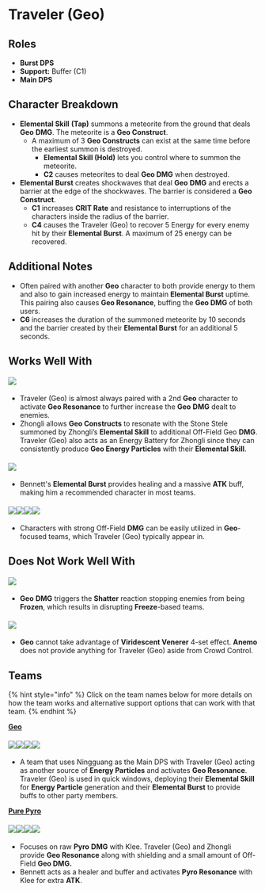 # Traveler (Geo)

## Roles

* **Burst DPS**
* **Support:** Buffer (C1)
* **Main DPS**

## Character Breakdown

* **Elemental Skill** **(Tap)** summons a meteorite from the ground that deals **Geo** **DMG**. The meteorite is a **Geo Construct**.
  * A maximum of 3 **Geo Constructs** can exist at the same time before the earliest summon is destroyed.
    * **Elemental Skill (Hold)** lets you control where to summon the meteorite.
    * **C2** causes meteorites to deal **Geo DMG** when destroyed.
* **Elemental Burst** creates shockwaves that deal **Geo** **DMG** and erects a barrier at the edge of the shockwaves. The barrier is considered a **Geo** **Construct**.
  * **C1** increases **CRIT Rate** and resistance to interruptions of the characters inside the radius of the barrier.
  * **C4** causes the Traveler (Geo) to recover 5 Energy for every enemy hit by their **Elemental Burst**. A maximum of 25 energy can be recovered.

## Additional Notes

* Often paired with another **Geo** character to both provide energy to them and also to gain increased energy to maintain **Elemental Burst** uptime. This pairing also causes **Geo Resonance**, buffing the **Geo DMG** of both users.
* **C6** increases the duration of the summoned meteorite by 10 seconds and the barrier created by their **Elemental Burst** for an additional 5 seconds.

## Works Well With

#### ![](../../.gitbook/assets/Element\_Geo.webp)

* Traveler (Geo) is almost always paired with a 2nd **Geo** character to activate **Geo Resonance** to further increase the **Geo** **DMG** dealt to enemies.
* Zhongli allows **Geo Constructs** to resonate with the Stone Stele summoned by Zhongli’s **Elemental Skill** to additional Off-Field Geo **DMG**. Traveler (Geo) also acts as an Energy Battery for Zhongli since they can consistently produce **Geo Energy Particles** with their **Elemental Skill**.

#### ![](../../.gitbook/assets/UI\_AvatarIcon\_Bennett.png)

* Bennett's **Elemental Burst** provides healing and a massive **ATK** buff, making him a recommended character in most teams.

#### ![](../../.gitbook/assets/UI\_AvatarIcon\_Xingqiu.png)![](../../.gitbook/assets/UI\_AvatarIcon\_Beidou.png)![](../../.gitbook/assets/UI\_AvatarIcon\_Albedo.png)![](../../.gitbook/assets/UI\_AvatarIcon\_Fischl.png)

* Characters with strong Off-Field **DMG** can be easily utilized in **Geo**-focused teams, which Traveler (Geo) typically appear in.

## Does Not Work Well With

#### ![](../../.gitbook/assets/Element\_Cryo.webp)

* **Geo** **DMG** triggers the **Shatter** reaction stopping enemies from being **Frozen**, which results in disrupting **Freeze**-based teams.

#### ![](../../.gitbook/assets/Element\_Anemo.webp)

* **Geo** cannot take advantage of **Viridescent Venerer** 4-set effect. **Anemo** does not provide anything for Traveler (Geo) aside from Crowd Control.

## Teams

{% hint style="info" %}
Click on the team names below for more details on how the team works and alternative support options that can work with that team.
{% endhint %}

[**Geo**](../../teams/geo.md)

#### ![](../../.gitbook/assets/UI\_AvatarIcon\_Ningguang.png)![](../../.gitbook/assets/UI\_AvatarIcon\_Aether\_Geo.png)![](../../.gitbook/assets/UI\_AvatarIcon\_Xiangling.png)![](../../.gitbook/assets/UI\_AvatarIcon\_Bennett.png)

* A team that uses Ningguang as the Main DPS with Traveler (Geo) acting as another source of **Energy Particles** and activates **Geo Resonance**. Traveler (Geo) is used in quick windows, deploying their **Elemental Skill** for **Energy Particle** generation and their **Elemental Burst** to provide buffs to other party members.

[**Pure Pyro**](../../teams/pure-pyro.md)

#### ![](../../.gitbook/assets/UI\_AvatarIcon\_Klee.png)![](../../.gitbook/assets/UI\_AvatarIcon\_Aether\_Geo.png)![](../../.gitbook/assets/UI\_AvatarIcon\_Zhongli.png)![](../../.gitbook/assets/UI\_AvatarIcon\_Bennett.png)

* Focuses on raw **Pyro** **DMG** with Klee. Traveler (Geo) and Zhongli provide **Geo Resonance** along with shielding and a small amount of Off-Field **Geo DMG.**
* Bennett acts as a healer and buffer and activates **Pyro Resonance** with Klee for extra **ATK**.
